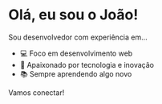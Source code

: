
# Olá, eu sou o João!

Sou desenvolvedor com experiência em...

- 💻 Foco em desenvolvimento web
- 🚀 Apaixonado por tecnologia e inovação
- 📚 Sempre aprendendo algo novo

Vamos conectar!
